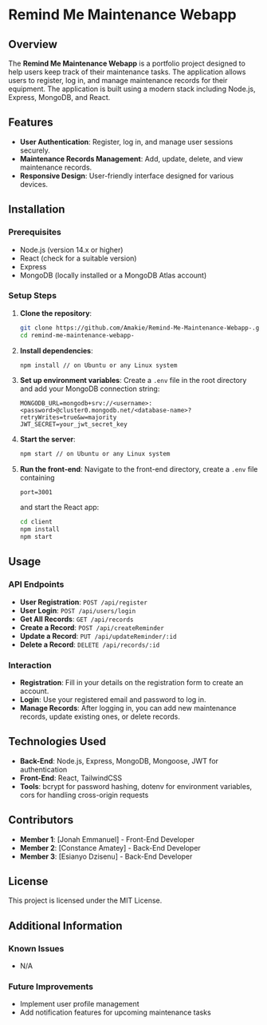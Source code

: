 # Remind Me Maintenance Webapp

## Overview
The **Remind Me Maintenance Webapp** is a portfolio project designed to help users keep track of their maintenance tasks. The application allows users to register, log in, and manage maintenance records for their equipment. The application is built using a modern stack including Node.js, Express, MongoDB, and React.

## Features
- **User Authentication**: Register, log in, and manage user sessions securely.
- **Maintenance Records Management**: Add, update, delete, and view maintenance records.
- **Responsive Design**: User-friendly interface designed for various devices.

## Installation

### Prerequisites
- Node.js (version 14.x or higher)
- React (check for a suitable version)
- Express
- MongoDB (locally installed or a MongoDB Atlas account)

### Setup Steps
1. **Clone the repository**:
    ```bash
    git clone https://github.com/Amakie/Remind-Me-Maintenance-Webapp-.git
    cd remind-me-maintenance-webapp-
    ```

2. **Install dependencies**:
    ```bash
    npm install // on Ubuntu or any Linux system
    ```

3. **Set up environment variables**:
    Create a `.env` file in the root directory and add your MongoDB connection string:
    ```env
    MONGODB_URL=mongodb+srv://<username>:<password>@cluster0.mongodb.net/<database-name>?retryWrites=true&w=majority
    JWT_SECRET=your_jwt_secret_key
    ```

4. **Start the server**:
    ```bash
    npm start // on Ubuntu or any Linux system
    ```

5. **Run the front-end**:
    Navigate to the front-end directory, create a `.env` file containing
    ```env
    port=3001
    ```
    and start the React app:
    ```bash
    cd client
    npm install
    npm start
    ```

## Usage
### API Endpoints
- **User Registration**: `POST /api/register`
- **User Login**: `POST /api/users/login`
- **Get All Records**: `GET /api/records`
- **Create a Record**: `POST /api/createReminder`
- **Update a Record**: `PUT /api/updateReminder/:id`
- **Delete a Record**: `DELETE /api/records/:id`

### Interaction
- **Registration**: Fill in your details on the registration form to create an account.
- **Login**: Use your registered email and password to log in.
- **Manage Records**: After logging in, you can add new maintenance records, update existing ones, or delete records.

## Technologies Used
- **Back-End**: Node.js, Express, MongoDB, Mongoose, JWT for authentication
- **Front-End**: React, TailwindCSS
- **Tools**: bcrypt for password hashing, dotenv for environment variables, cors for handling cross-origin requests

## Contributors
- **Member 1**: [Jonah Emmanuel] - Front-End Developer
- **Member 2**: [Constance Amatey] - Back-End Developer
- **Member 3**: [Esianyo Dzisenu] - Back-End Developer

## License
This project is licensed under the MIT License.

## Additional Information
### Known Issues
- N/A

### Future Improvements
- Implement user profile management
- Add notification features for upcoming maintenance tasks
